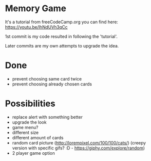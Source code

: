 # Memory Game

It's a tutorial from freeCodeCamp.org you can find here: https://youtu.be/lhNdUVh3qCc

1st commit is my code resulted in following the 'tutorial'.

Later commits are my own attempts to upgrade the idea.

# Done
- prevent choosing same card twice
- prevent choosing already chosen cards

# Possibilities
- replace alert with something better
- upgrade the look
- game menu?
- different size
- different amount of cards
- random card picture (http://lorempixel.com/100/100/cats/) (creepy version with specific gifs? :D - https://giphy.com/explore/random)
- 2 player game option
